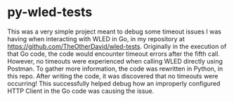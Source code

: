 # py-wled-tests
This was a very simple project meant to debug some timeout issues I was having when interacting with WLED in Go, in my repository at https://github.com/TheOtherDavid/wled-tests.
Originally in the execution of that Go code, the code would encounter timeout errors after the fifth call. However, no timeouts were experienced when calling WLED directly using Postman. To gather more information, the code was rewritten in Python, in this repo. After writing the code, it was discovered that no timeouts were occurring! This successfully helped debug how an improperly configured HTTP Client in the Go code was causing the issue.

